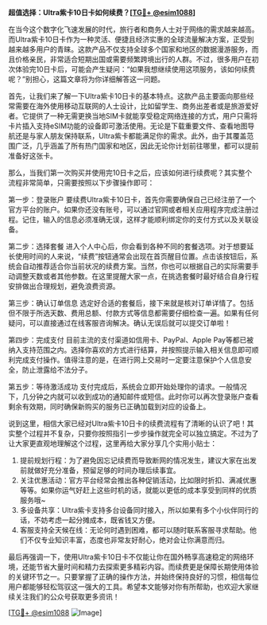 **超值选择：Ultra紫卡10日卡如何续费？[[TG💪+ @esim1088](https://t.me/s/esim1088)]**

在当今这个数字化飞速发展的时代，旅行者和商务人士对于网络的需求越来越高。而Ultra紫卡10日卡作为一种灵活、便捷且经济实惠的全球流量解决方案，正受到越来越多用户的青睐。这款产品不仅支持全球多个国家和地区的数据漫游服务，而且价格亲民，非常适合短期出国或需要频繁跨境出行的人群。不过，很多用户在初次体验完10日卡后，可能会产生疑问：“如果我想继续使用这项服务，该如何续费呢？”别担心，这篇文章将为你详细解答这一问题。

首先，让我们来了解一下Ultra紫卡10日卡的基本特点。这款产品主要面向那些经常需要在海外使用移动互联网的人士设计，比如留学生、商务出差者或是旅游爱好者。它提供了一种无需更换当地SIM卡就能享受稳定网络连接的方式，用户只需将卡片插入支持eSIM功能的设备即可激活使用。无论是下载重要文件、查看地图导航还是与家人朋友保持联系，Ultra紫卡都能满足你的需求。此外，由于其覆盖范围广泛，几乎涵盖了所有热门国家和地区，因此无论你计划前往哪里，都可以提前准备好这张卡。

那么，当我们第一次购买并使用完10日卡之后，应该如何进行续费呢？其实整个流程非常简单，只需要按照以下步骤操作即可：

第一步：登录账户
要续费Ultra紫卡10日卡，首先你需要确保自己已经注册了一个官方平台的账户。如果你还没有账号，可以通过官网或者相关应用程序完成注册过程。记住，输入的信息必须准确无误，这样才能顺利绑定你的支付方式以及关联设备。

第二步：选择套餐
进入个人中心后，你会看到各种不同的套餐选项。对于想要延长使用时间的人来说，“续费”按钮通常会出现在首页醒目位置。点击该按钮后，系统会自动推荐适合你当前状况的续费方案。当然，你也可以根据自己的实际需要手动调整天数或者其他参数。在这里提醒大家一点，在挑选套餐时最好结合自身行程安排做出合理规划，避免浪费资源。

第三步：确认订单信息
选定好合适的套餐后，接下来就是核对订单详情了。包括但不限于所选天数、费用总额、付款方式等信息都需要仔细检查一遍。如果有任何疑问，可以直接通过在线客服咨询解决。确认无误后就可以提交订单啦！

第四步：完成支付
目前主流的支付渠道如信用卡、PayPal、Apple Pay等都已被纳入支持范围之内。选择你喜欢的方式进行结算，并按照提示输入相关信息即可顺利完成支付操作。值得注意的是，在进行网上交易时一定要注意保护个人信息安全，防止泄露给不法分子。

第五步：等待激活成功
支付完成后，系统会立即开始处理你的请求。一般情况下，几分钟之内就可以收到成功的通知邮件或短信。此时你可以再次登录账户查看剩余有效期，同时确保新购买的服务已正确加载到对应的设备上。

说到这里，相信大家已经对Ultra紫卡10日卡的续费流程有了清晰的认识了吧！其实整个过程并不复杂，只要你按照指引一步步操作就完全可以独立搞定。不过为了让大家更直观地理解这个过程，这里再给大家分享几个实用小贴士：

1. 提前规划行程：为了避免因忘记续费而导致断网的情况发生，建议大家在出发前就做好充分准备，预留足够的时间办理后续事宜。
2. 关注优惠活动：官方平台经常会推出各种促销活动，比如限时折扣、满减优惠等等。如果你运气好赶上这些时机的话，就能以更低的成本享受到同样的优质服务哦~
3. 多设备共享：Ultra紫卡支持多台设备同时接入，所以如果有多个小伙伴同行的话，不妨考虑一起分摊成本，既省钱又方便。
4. 客服支持全天候在线：无论何时遇到困难，都可以随时联系客服寻求帮助。他们不仅专业知识丰富，态度也非常友好耐心，绝对会让你满意而归。

最后再强调一下，使用Ultra紫卡10日卡不仅能让你在国外畅享高速稳定的网络环境，还能节省大量时间和精力去探索更多精彩内容。而续费更是保障长期使用体验的关键环节之一。只要掌握了正确的操作方法，并始终保持良好的习惯，相信每位用户都能够轻松驾驭这一强大的工具。希望本文能够对你有所帮助，也欢迎大家继续关注我们的公众号获取更多资讯！

[[TG💪+ @esim1088](https://t.me/s/esim1088) ![Image](https://i.postimg.cc/4NQfJmqS/Snipaste-2025-05-13-00-14-12.png)]